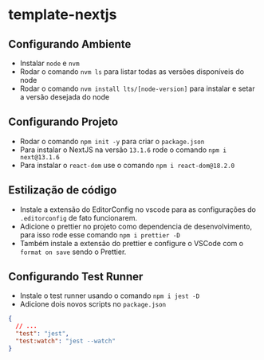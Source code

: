 # template-nextjs

## Configurando Ambiente

- Instalar `node` e `nvm`
- Rodar o comando `nvm ls` para listar todas as versões disponíveis do node
- Rodar o comando `nvm install lts/[node-version]` para instalar e setar a versão desejada do node

## Configurando Projeto

- Rodar o comando `npm init -y` para criar o `package.json`
- Para instalar o NextJS na versão `13.1.6` rode o comando `npm i next@13.1.6`
- Para instalar o `react-dom` use o comando `npm i react-dom@18.2.0`

## Estilização de código

- Instale a extensão do EditorConfig no vscode para as configurações do `.editorconfig` de fato funcionarem.
- Adicione o prettier no projeto como dependencia de desenvolvimento, para isso rode esse comando `npm i prettier -D`
- Também instale a extensão do prettier e configure o VSCode com o `format on save` sendo o Prettier.

## Configurando Test Runner

- Instale o test runner usando o comando `npm i jest -D`
- Adicione dois novos scripts no `package.json`

```json
{
  // ...
  "test": "jest",
  "test:watch": "jest --watch"
}
```
